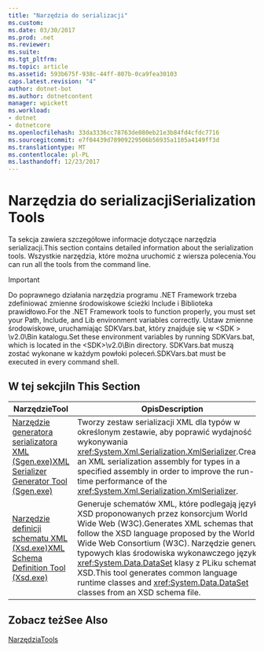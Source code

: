 ```yaml
---
title: "Narzędzia do serializacji"
ms.custom: 
ms.date: 03/30/2017
ms.prod: .net
ms.reviewer: 
ms.suite: 
ms.tgt_pltfrm: 
ms.topic: article
ms.assetid: 593b675f-938c-44ff-807b-0ca9fea30103
caps.latest.revision: "4"
author: dotnet-bot
ms.author: dotnetcontent
manager: wpickett
ms.workload:
- dotnet
- dotnetcore
ms.openlocfilehash: 33da3336cc78763de080eb21e3b84fd4cfdc7716
ms.sourcegitcommit: e7f04439d78909229506b56935a1105a4149ff3d
ms.translationtype: MT
ms.contentlocale: pl-PL
ms.lasthandoff: 12/23/2017
---
```

# <a name="serialization-tools"></a><span data-ttu-id="ba1da-102">Narzędzia do serializacji</span><span class="sxs-lookup"><span data-stu-id="ba1da-102">Serialization Tools</span></span>
<span data-ttu-id="ba1da-103">Ta sekcja zawiera szczegółowe informacje dotyczące narzędzia serializacji.</span><span class="sxs-lookup"><span data-stu-id="ba1da-103">This section contains detailed information about the serialization tools.</span></span> <span data-ttu-id="ba1da-104">Wszystkie narzędzia, które można uruchomić z wiersza polecenia.</span><span class="sxs-lookup"><span data-stu-id="ba1da-104">You can run all the tools from the command line.</span></span>  
  
> [!IMPORTANT]
>  <span data-ttu-id="ba1da-105">Do poprawnego działania narzędzia programu .NET Framework trzeba zdefiniować zmienne środowiskowe ścieżki Include i Biblioteka prawidłowo.</span><span class="sxs-lookup"><span data-stu-id="ba1da-105">For the .NET Framework tools to function properly, you must set your Path, Include, and Lib environment variables correctly.</span></span> <span data-ttu-id="ba1da-106">Ustaw zmienne środowiskowe, uruchamiając SDKVars.bat, który znajduje się w \<SDK > \v2.0\Bin katalogu.</span><span class="sxs-lookup"><span data-stu-id="ba1da-106">Set these environment variables by running SDKVars.bat, which is located in the \<SDK>\v2.0\Bin directory.</span></span> <span data-ttu-id="ba1da-107">SDKVars.bat muszą zostać wykonane w każdym powłoki poleceń.</span><span class="sxs-lookup"><span data-stu-id="ba1da-107">SDKVars.bat must be executed in every command shell.</span></span>  
  
## <a name="in-this-section"></a><span data-ttu-id="ba1da-108">W tej sekcji</span><span class="sxs-lookup"><span data-stu-id="ba1da-108">In This Section</span></span>  
  
|<span data-ttu-id="ba1da-109">Narzędzie</span><span class="sxs-lookup"><span data-stu-id="ba1da-109">Tool</span></span>|<span data-ttu-id="ba1da-110">Opis</span><span class="sxs-lookup"><span data-stu-id="ba1da-110">Description</span></span>|  
|----------|-----------------|  
|[<span data-ttu-id="ba1da-111">Narzędzie generatora serializatora XML (Sgen.exe)</span><span class="sxs-lookup"><span data-stu-id="ba1da-111">XML Serializer Generator Tool (Sgen.exe)</span></span>](../../../docs/standard/serialization/xml-serializer-generator-tool-sgen-exe.md)|<span data-ttu-id="ba1da-112">Tworzy zestaw serializacji XML dla typów w określonym zestawie, aby poprawić wydajność wykonywania <xref:System.Xml.Serialization.XmlSerializer>.</span><span class="sxs-lookup"><span data-stu-id="ba1da-112">Creates an XML serialization assembly for types in a specified assembly in order to improve the run-time performance of the <xref:System.Xml.Serialization.XmlSerializer>.</span></span>|  
|[<span data-ttu-id="ba1da-113">Narzędzie definicji schematu XML (Xsd.exe)</span><span class="sxs-lookup"><span data-stu-id="ba1da-113">XML Schema Definition Tool (Xsd.exe)</span></span>](../../../docs/standard/serialization/xml-schema-definition-tool-xsd-exe.md)|<span data-ttu-id="ba1da-114">Generuje schematów XML, które podlegają język XSD proponowanych przez konsorcjum World Wide Web (W3C).</span><span class="sxs-lookup"><span data-stu-id="ba1da-114">Generates XML schemas that follow the XSD language proposed by the World Wide Web Consortium (W3C).</span></span> <span data-ttu-id="ba1da-115">Narzędzie generuje typowych klas środowiska wykonawczego języka i <xref:System.Data.DataSet> klasy z PLiku schematu XSD.</span><span class="sxs-lookup"><span data-stu-id="ba1da-115">This tool generates common language runtime classes and <xref:System.Data.DataSet> classes from an XSD schema file.</span></span>|  
  
## <a name="see-also"></a><span data-ttu-id="ba1da-116">Zobacz też</span><span class="sxs-lookup"><span data-stu-id="ba1da-116">See Also</span></span>  
 [<span data-ttu-id="ba1da-117">Narzędzia</span><span class="sxs-lookup"><span data-stu-id="ba1da-117">Tools</span></span>](../../../docs/framework/tools/index.md)
